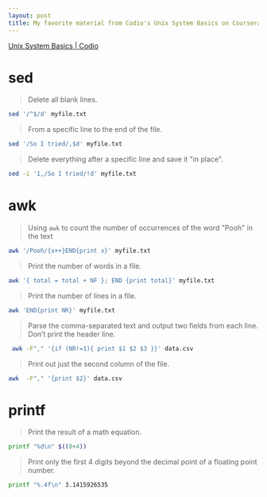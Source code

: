 ```yaml
---
layout: post
title: My favorite material from Codio's Unix System Basics on Coursera 
---
```


[Unix System Basics \| Codio](https://www.coursera.org/learn/codio-unix-system-basics)

# sed

> Delete all blank lines.

```bash
sed '/^$/d' myfile.txt 
```

> From a specific line to the end of the file.

```bash
sed '/So I tried/,$d' myfile.txt
```

> Delete everything after a specific line and save it "in place".

```bash
sed -i '1,/So I tried/!d' myfile.txt
```

# awk

> Using `awk` to count the number of occurrences of the word "Pooh" in the text

```bash
awk '/Pooh/{x++}END{print x}' myfile.txt
```

> Print the number of words in a file.

```bash
awk '{ total = total + NF }; END {print total}' myfile.txt 
```

> Print the number of lines in a file.

```bash
awk 'END{print NR}' myfile.txt
```

> Parse the comma-separated text and output two fields from each line. Don’t print the header line.

```bash
 awk -F"," '{if (NR!=1){ print $1 $2 $3 }}' data.csv
```

> Print out just the second column of the file.

```bash
awk  -F"," '{print $2}' data.csv 
```

# printf

> Print the result of a math equation.

```bash
printf "%d\n" $((8+4))
```

> Print only the first 4 digits beyond the decimal point of a floating point number.

```bash
printf "%.4f\n" 3.1415926535
```